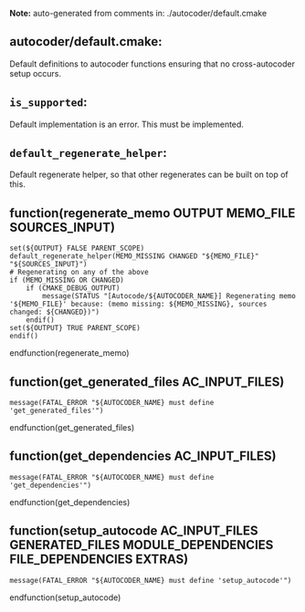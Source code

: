 **Note:** auto-generated from comments in: ./autocoder/default.cmake

## autocoder/default.cmake:

Default definitions to autocoder functions ensuring that no cross-autocoder setup occurs.


## `is_supported`:

Default implementation is an error.  This must be implemented.


## `default_regenerate_helper`:

Default regenerate helper, so that other regenerates can be built on top of this.


## function(regenerate_memo OUTPUT MEMO_FILE SOURCES_INPUT)
    set(${OUTPUT} FALSE PARENT_SCOPE)
    default_regenerate_helper(MEMO_MISSING CHANGED "${MEMO_FILE}" "${SOURCES_INPUT}")
    # Regenerating on any of the above
    if (MEMO_MISSING OR CHANGED)
        if (CMAKE_DEBUG_OUTPUT)
            message(STATUS "[Autocode/${AUTOCODER_NAME}] Regenerating memo '${MEMO_FILE}' because: (memo missing: ${MEMO_MISSING}, sources changed: ${CHANGED})")
        endif()
	set(${OUTPUT} TRUE PARENT_SCOPE)
    endif()
endfunction(regenerate_memo)



## function(get_generated_files AC_INPUT_FILES)
    message(FATAL_ERROR "${AUTOCODER_NAME} must define 'get_generated_files'")
endfunction(get_generated_files)



## function(get_dependencies AC_INPUT_FILES)
    message(FATAL_ERROR "${AUTOCODER_NAME} must define 'get_dependencies'")
endfunction(get_dependencies)



## function(setup_autocode AC_INPUT_FILES GENERATED_FILES MODULE_DEPENDENCIES FILE_DEPENDENCIES EXTRAS)
    message(FATAL_ERROR "${AUTOCODER_NAME} must define 'setup_autocode'")
endfunction(setup_autocode)
